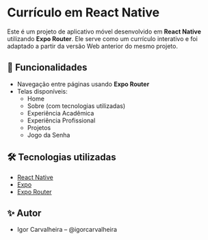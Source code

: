 # Currículo em React Native

Este é um projeto de aplicativo móvel desenvolvido em **React Native** utilizando **Expo Router**. Ele serve como um currículo interativo e foi adaptado a partir da versão Web anterior do mesmo projeto.

## 📱 Funcionalidades

- Navegação entre páginas usando **Expo Router**
- Telas disponíveis:
  - Home
  - Sobre (com tecnologias utilizadas)
  - Experiência Acadêmica
  - Experiência Profissional
  - Projetos
  - Jogo da Senha

## 🛠 Tecnologias utilizadas

- [React Native](https://reactnative.dev/)
- [Expo](https://expo.dev/)
- [Expo Router](https://expo.dev/router)

## ✨ Autor
- Igor Carvalheira – @igorcarvalheira
